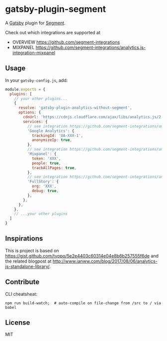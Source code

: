 # gatsby-plugin-segment

A [Gatsby](https://www.gatsbyjs.org) plugin for [Segment](https://segment.com/).

Check out which integrations are supported at
 * OVERVIEW https://github.com/segment-integrations
 * MIXPANEL https://github.com/segment-integrations/analytics.js-integration-mixpanel


## Usage

In your `gatsby-config.js`, add:

```js
module.exports = {
  plugins: [
    // your other plugins...
    {
      resolve: 'gatsby-plugin-analytics-without-segment',
      options: {
        cdnUrl: 'https://cdnjs.cloudflare.com/ajax/libs/analytics.js/2.9.1/analytics.min.js',
        services: {
          // see integration https://github.com/segment-integrations/analytics.js-integration-google-analytics/blob/master/lib/index.js
          'Google Analytics': {
            trackingId: 'UA-XXX-1',
            anonymizeIp: true,
          },
          // see integration https://github.com/segment-integrations/analytics.js-integration-mixpanel/blob/master/lib/index.js
          'Mixpanel': {
            token: 'XXX',
            people: true,
            trackAllPages: true,
          },
          // see integration https://github.com/segment-integrations/analytics.js-integration-fullstory/blob/master/lib/index.js
          'FullStory': {
            org: 'XXX',
            debug: true,
          },
        },
      },
    },
    // ...your other plugins
  ]
}
```

## Inspirations

This is project is based on https://gist.github.com/typpo/5e2e4403c60314e04e8b6b257555f6de
 and the related blogpost at http://www.ianww.com/blog/2017/08/06/analytics-js-standalone-library/.

## Contribute

CLI cheatsheat:

```
npm run build-watch;  # auto-compile on file-change from /src to / via babel
```

## License

MIT
